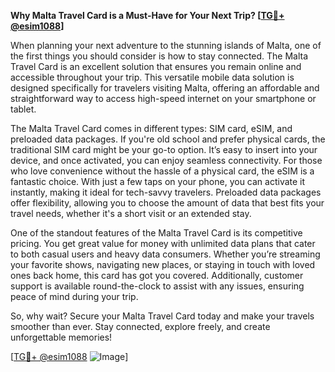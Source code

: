 **Why Malta Travel Card is a Must-Have for Your Next Trip? [[TG💪+ @esim1088](https://t.me/s/esim1088)]**

When planning your next adventure to the stunning islands of Malta, one of the first things you should consider is how to stay connected. The Malta Travel Card is an excellent solution that ensures you remain online and accessible throughout your trip. This versatile mobile data solution is designed specifically for travelers visiting Malta, offering an affordable and straightforward way to access high-speed internet on your smartphone or tablet.

The Malta Travel Card comes in different types: SIM card, eSIM, and preloaded data packages. If you're old school and prefer physical cards, the traditional SIM card might be your go-to option. It’s easy to insert into your device, and once activated, you can enjoy seamless connectivity. For those who love convenience without the hassle of a physical card, the eSIM is a fantastic choice. With just a few taps on your phone, you can activate it instantly, making it ideal for tech-savvy travelers. Preloaded data packages offer flexibility, allowing you to choose the amount of data that best fits your travel needs, whether it's a short visit or an extended stay.

One of the standout features of the Malta Travel Card is its competitive pricing. You get great value for money with unlimited data plans that cater to both casual users and heavy data consumers. Whether you’re streaming your favorite shows, navigating new places, or staying in touch with loved ones back home, this card has got you covered. Additionally, customer support is available round-the-clock to assist with any issues, ensuring peace of mind during your trip.

So, why wait? Secure your Malta Travel Card today and make your travels smoother than ever. Stay connected, explore freely, and create unforgettable memories!

[[TG💪+ @esim1088](https://t.me/s/esim1088) ![Image](https://i.postimg.cc/Y0z9fWf4/image.png)]